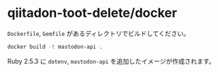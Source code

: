 
# qiitadon-toot-delete/docker

`Dockerfile`, `Gemfile` があるディレクトリでビルドしてください。

```sh
docker build -t mastodon-api .
```

Ruby 2.5.3 に `dotenv`, `mastodon-api` を追加したイメージが作成されます。
